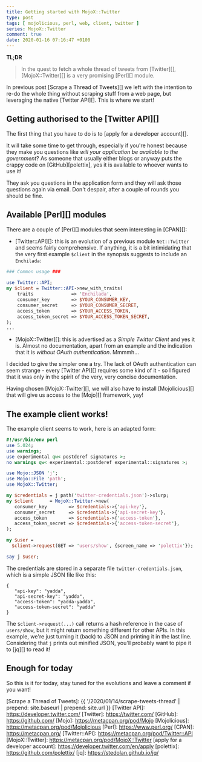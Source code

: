 ```yaml
---
title: Getting started with MojoX::Twitter
type: post
tags: [ mojolicious, perl, web, client, twitter ]
series: MojoX::Twitter
comment: true
date: 2020-01-16 07:16:47 +0100
---
```


**TL;DR**

> In the quest to fetch a whole thread of tweets from [Twitter][],
> [MojoX::Twitter][] is a very promising [Perl][] module.


In previous post [Scrape a Thread of Tweets][] we left with the intention to
re-do the whole thing without scraping stuff from a web page, but leveraging
the native [Twitter API][]. This is where we start!

## Getting authorised to the [Twitter API][]

The first thing that you have to do is to [apply for a developer account][].

It will take some time to get through, especially if you're honest because
they make you questions like *will your application be available to the
government*? As someone that usually either blogs or anyway puts the crappy
code on [GitHub][polettix], yes it is available to whoever wants to use it!

They ask you questions in the application form and they will ask those
questions again via email. Don't despair, after a couple of rounds you
should be fine.


## Available [Perl][] modules

There are a couple of [Perl][] modules that seem interesting in [CPAN][]:

- [Twitter::API][]: this is an evolution of a previous module `Net::Twitter`
  and seems fairly comprehensive. If anything, it is a bit intimidating that
  the very first example `$client` in the synopsis suggests to include an
  `Enchilada`:

```perl
### Common usage ###
 
use Twitter::API;
my $client = Twitter::API->new_with_traits(
    traits              => 'Enchilada',
    consumer_key        => $YOUR_CONSUMER_KEY,
    consumer_secret     => $YOUR_CONSUMER_SECRET,
    access_token        => $YOUR_ACCESS_TOKEN,
    access_token_secret => $YOUR_ACCESS_TOKEN_SECRET,
);
...
```

- [MojoX::Twitter][]: this is advertised as a *Simple Twitter Client* and
  yes it is. Almost no documentation, apart from an example and the
  indication that it is *without OAuth authentication*. Mmmmh...


I decided to give the simpler one a try. The lack of OAuth authentication
can seem strange - every [Twitter API][] requires some kind of it - so I
figured that it was only in the spirit of the very, very concise
documentation.

Having chosen [MojoX::Twitter][], we will also have to install
[Mojolicious][] that will give us access to the [Mojo][] framework, yay!

## The example client works!

The example client seems to work, here is an adapted form:

```perl
#!/usr/bin/env perl
use 5.024;
use warnings;
use experimental qw< postderef signatures >;
no warnings qw< experimental::postderef experimental::signatures >;

use Mojo::JSON 'j';
use Mojo::File 'path';
use MojoX::Twitter;

my $credentials = j path('twitter-credentials.json')->slurp;
my $client      = MojoX::Twitter->new(
   consumer_key        => $credentials->{'api-key'},
   consumer_secret     => $credentials->{'api-secret-key'},
   access_token        => $credentials->{'access-token'},
   access_token_secret => $credentials->{'access-token-secret'},
);

my $user =
  $client->request(GET => 'users/show', {screen_name => 'polettix'});

say j $user;
```

The credentials are stored in a separate file `twitter-credentials.json`,
which is a simple JSON file like this:

```
{
   "api-key": "yadda",
   "api-secret-key": "yadda",
   "access-token": "yadda-yadda",
   "access-token-secret": "yadda"
}
```

The `$client->request(...)` call returns a hash reference in the case of
`users/show`, but it might return something different for other APIs. In
this example, we're just turning it (back) to JSON and printing it in the
last line. Considering that `j` prints out minified JSON, you'll probably
want to pipe it to [jq][] to read it!

## Enough for today

So this is it for today, stay tuned for the evolutions and leave a comment
if you want!

[Scrape a Thread of Tweets]: {{ '/2020/01/14/scrape-tweets-thread' | prepend: site.baseurl | prepend: site.url }}
[Twitter API]: https://developer.twitter.com/
[Twitter]: https://twitter.com/
[GitHub]: https://github.com/
[Mojo]: https://metacpan.org/pod/Mojo
[Mojolicious]: https://metacpan.org/pod/Mojolicious
[Perl]: https://www.perl.org/
[CPAN]: https://metacpan.org/
[Twitter::API]: https://metacpan.org/pod/Twitter::API
[MojoX::Twitter]: https://metacpan.org/pod/MojoX::Twitter
[apply for a developer account]: https://developer.twitter.com/en/apply
[polettix]: https://github.com/polettix/
[jq]: https://stedolan.github.io/jq/
